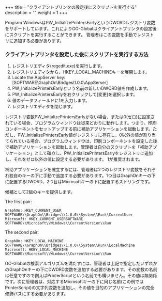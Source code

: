 +++
title = "クライアントプリンタの設定後にスクリプトを実行する"
description = ""
weight = 1
+++

Program WindowsはPW_InitializePrintersEarlyというDWORDレジストリ変数をサポートしています。これによりGO-Globalはクライアントプリンタの設定後にスクリプトを実行することができます。 管理者はこの変数を手動でレジストリに追加する必要があります。

### クライアントプリンタを設定した後にスクリプトを実行する方法

1. レジストリエディタ(regedit.exe)を実行します。
2. レジストリエディタから、HKEY_LOCAL_MACHINEキーを展開します。
3. Locate the AppServer key: [SOFTWARE\GraphOn\Bridges\1.0.0\AppServer]
4. PW_InitializePrintersEarlyという名前の新しいDWORD値を作成します。
5. PW_InitializePrintersEarlyを右クリックして[変更]を選択します。
6. 値のデータフィールドに1を入力します。
7. レジストリエディタを閉じます。

レジストリ変数PW_InitializePrintersEarlyがない場合、または0(ゼロ)に設定されている場合、プログラムウィンドウは従来どおりに動作します。つまり、印刷コンポーネントをセットアップする前に補助アプリケーションを起動します。ただし、PW_InitializePrintersEarly値がレジストリに存在し、0以外の値が割り当てられている場合、プログラムウィンドウは、印刷コンポーネントを設定した後で補助アプリケーションを起動します。管理者は自分のスクリプトを「補助アプリケーション」として確立し、PW_InitializePrintersEarlyをレジストリに追加し、それをゼロ以外の値に設定する必要があります。 1が推奨されます。

補助アプリケーションを確立するには、管理者は2つのレジストリ変数をそれぞれ独自のキーの下に手動で追加する必要があります。1つ目はGraphOnキーの下に配置するDWORD、2つ目はMicrosoftキーの下に配置するストリングです。

候補として2組のキーを提供します。

The first pair:

```
GraphOn: HKEY_CURRENT_USER
SOFTWARE\\GraphOn\\Bridges\\1.0.0\\System\\Run\\CurrentUser
Microsoft: HKEY_CURRENT_USERSOFTWARE
SOFTWARE\\Microsoft\\Windows\\CurrentVersion\\Run
```

The second pair:

```
GraphOn: HKEY_LOCAL_MACHINE
SOFTWARE\\GraphOn\\Bridges\\1.0.0\\System\\Run\\LocalMachine
Microsoft: HKEY_LOCAL_MACHINE
SOFTWARE\\Microsoft\\Windows\\CurrentVersion\\Run
```

GO-Globalの検索アルゴリズムを満たすには、管理者は上記で指定したいずれかのGraphOnキーの下にDWORD変数を追加する必要があります。その変数の名前は任意ですので例えばPrinterScriptという名前でも構いません。その値は無関係です。次に管理者は、対応するMicrosoftキーの下に同じ名前(この例ではPrinterScript)の文字列変数を追加し、その値を目的のアプリケーションの完全修飾パスにする必要があります。
